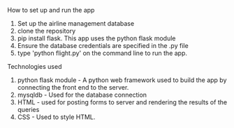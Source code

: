 How to set up and run the app
1. Set up the airline management database
2. clone the repository
3. pip install flask. This app uses the python flask module
4. Ensure the database credentials are specified in the .py file
5. type 'python flight.py' on the command line to run the app.


Technologies used
1. python flask module - A python web framework used to build the app by connecting the front end to the server.
2. mysqldb - Used for the database connection
3. HTML - used for posting forms to server and rendering the results of the queries
4. CSS - Used to style HTML.
